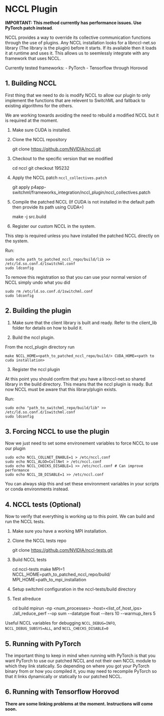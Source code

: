 # NCCL Plugin

**IMPORTANT: This method currently has performance issues. Use PyTorch patch instead**.

NCCL provides a way to override its collective communication functions through the use of plugins.
Any NCCL installation looks for a libnccl-net.so library (The library is the plugin) before it starts. If its available then it loads it at runtime and uses it. This allows us to seemlessly integrate with any framework that uses NCCL.

Currently tested frameworks:
    - PyTorch
    - Tensorflow through Horovod

## 1. Building NCCL
First thing that we need to do is modify NCCL to allow our plugin to only implement the functions that are relevent to SwitchML and fallback to existing algorithms for the others.

We are working towards avoiding the need to rebuild a modified NCCL but it is required at the moment. 

1. Make sure CUDA is installed. 

2. Clone the NCCL repository

    git clone https://github.com/NVIDIA/nccl.git

3. Checkout to the specific version that we modified

    cd nccl
    git checkout 195232

4. Apply the NCCL patch `nccl_collectives.patch`

    git apply p4app-switchml/frameworks_integration/nccl_plugin/nccl_collectives.patch

5. Compile the patched NCCL (If CUDA is not installed in the default path then provide its path using CUDA=<path>)

    make -j src.build

6. Register our custom NCCL in the system.

This step is required unless you have installed  the patched NCCL directly on the system.

Run:

    sudo echo path_to_patched_nccl_repo/build/lib >> /etc/ld.so.conf.d/1switchml.conf
    sudo ldconfig

To remove this registration so that you can use your normal version of NCCL simply undo what you did

    sudo rm /etc/ld.so.conf.d/1switchml.conf
    sudo ldconfig

## 2. Building the plugin

1. Make sure that the client library is built and ready. Refer to the client_lib folder for details on how to build it.

2. Build the nccl plugin.

From the nccl_plugin directory run

    make NCCL_HOME=<path_to_patched_nccl_repo/build/> CUDA_HOME=<path to cuda installation>

3. Register the nccl plugin

At this point you should confirm that you have a libnccl-net.so shared library in the build directory.
This means that the nccl plugin is ready. But now NCCL must be aware that this library/plugin exists.

Run:

    sudo echo "path_to_switchml_repo/build/lib" >> /etc/ld.so.conf.d/1switchml.conf
    sudo ldconfig

## 3. Forcing NCCL to use the plugin
Now we just need to set some environement variables to force NCCL to use our plugin

    sudo echo NCCL_COLLNET_ENABLE=1 > /etc/nccl.conf
    sudo echo NCCL_ALGO=CollNet > /etc/nccl.conf
    sudo echo NCCL_CHECKS_DISABLE=1 >> /etc/nccl.conf # Can improve performance
    sudo echo NCCL_IB_DISABLE=1 >> /etc/nccl.conf

You can always skip this and set these environment variables in your scripts or conda environments instead.

## 4. NCCL tests (Optional)

Now to verify that everything is working up to this point.
We can build and run the NCCL tests.

1. Make sure you have a working MPI installation.

2. Clone the NCCL tests repo

    git clone https://github.com/NVIDIA/nccl-tests.git

3. Build NCCL tests

    cd nccl-tests
    make MPI=1 NCCL_HOME=path_to_patched_nccl_repo/build/ MPI_HOME=path_to_mpi_installation

4. Setup switchml configuration in the nccl-tests/build directory

5. Test allreduce

    cd build
    mpirun -np <num_processes> -host=<list_of_host_ips> ./all_reduce_perf --op sum --datatype float --iters 10 --warmup_iters 5

Useful NCCL variables for debugging `NCCL_DEBUG=INFO`, `NCCL_DEBUG_SUBSYS=ALL`, and `NCCL_CHECKS_DISABLE=0`
    
## 5. Running with PyTorch

The important thing to keep in mind when running with PyTorch is that you want PyTorch to use our patched NCCL and not their own NCCL module to which they link statically.
So depending on where you got your PyTorch binary from or how you compiled it, you may need to recompile PyTorch so that it links dynamically or statically to our patched NCCL.

## 6. Running with Tensorflow Horovod

**There are some linking problems at the moment. Instructions will come soon.**

